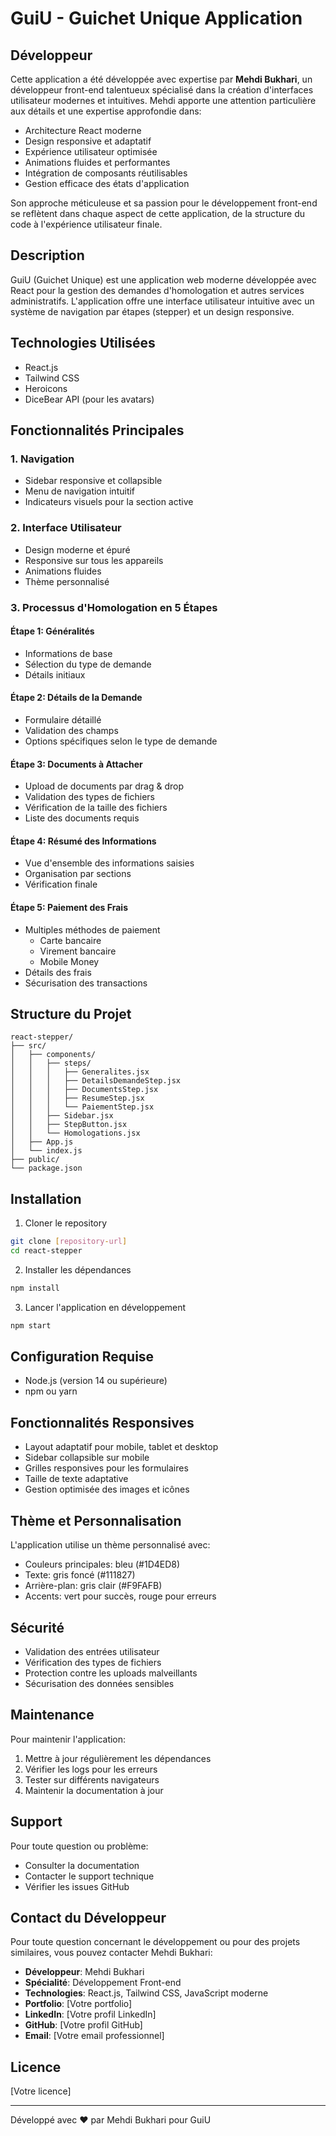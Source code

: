 # GuiU - Guichet Unique Application

## Développeur
Cette application a été développée avec expertise par **Mehdi Bukhari**, un développeur front-end talentueux spécialisé dans la création d'interfaces utilisateur modernes et intuitives. Mehdi apporte une attention particulière aux détails et une expertise approfondie dans:

- Architecture React moderne
- Design responsive et adaptatif
- Expérience utilisateur optimisée
- Animations fluides et performantes
- Intégration de composants réutilisables
- Gestion efficace des états d'application

Son approche méticuleuse et sa passion pour le développement front-end se reflètent dans chaque aspect de cette application, de la structure du code à l'expérience utilisateur finale.

## Description
GuiU (Guichet Unique) est une application web moderne développée avec React pour la gestion des demandes d'homologation et autres services administratifs. L'application offre une interface utilisateur intuitive avec un système de navigation par étapes (stepper) et un design responsive.

## Technologies Utilisées
- React.js
- Tailwind CSS
- Heroicons
- DiceBear API (pour les avatars)

## Fonctionnalités Principales

### 1. Navigation
- Sidebar responsive et collapsible
- Menu de navigation intuitif
- Indicateurs visuels pour la section active

### 2. Interface Utilisateur
- Design moderne et épuré
- Responsive sur tous les appareils
- Animations fluides
- Thème personnalisé

### 3. Processus d'Homologation en 5 Étapes

#### Étape 1: Généralités
- Informations de base
- Sélection du type de demande
- Détails initiaux

#### Étape 2: Détails de la Demande
- Formulaire détaillé
- Validation des champs
- Options spécifiques selon le type de demande

#### Étape 3: Documents à Attacher
- Upload de documents par drag & drop
- Validation des types de fichiers
- Vérification de la taille des fichiers
- Liste des documents requis

#### Étape 4: Résumé des Informations
- Vue d'ensemble des informations saisies
- Organisation par sections
- Vérification finale

#### Étape 5: Paiement des Frais
- Multiples méthodes de paiement
  - Carte bancaire
  - Virement bancaire
  - Mobile Money
- Détails des frais
- Sécurisation des transactions

## Structure du Projet
```
react-stepper/
├── src/
│   ├── components/
│   │   ├── steps/
│   │   │   ├── Generalites.jsx
│   │   │   ├── DetailsDemandeStep.jsx
│   │   │   ├── DocumentsStep.jsx
│   │   │   ├── ResumeStep.jsx
│   │   │   └── PaiementStep.jsx
│   │   ├── Sidebar.jsx
│   │   ├── StepButton.jsx
│   │   └── Homologations.jsx
│   ├── App.js
│   └── index.js
├── public/
└── package.json
```

## Installation

1. Cloner le repository
```bash
git clone [repository-url]
cd react-stepper
```

2. Installer les dépendances
```bash
npm install
```

3. Lancer l'application en développement
```bash
npm start
```

## Configuration Requise
- Node.js (version 14 ou supérieure)
- npm ou yarn

## Fonctionnalités Responsives
- Layout adaptatif pour mobile, tablet et desktop
- Sidebar collapsible sur mobile
- Grilles responsives pour les formulaires
- Taille de texte adaptative
- Gestion optimisée des images et icônes

## Thème et Personnalisation
L'application utilise un thème personnalisé avec:
- Couleurs principales: bleu (#1D4ED8)
- Texte: gris foncé (#111827)
- Arrière-plan: gris clair (#F9FAFB)
- Accents: vert pour succès, rouge pour erreurs

## Sécurité
- Validation des entrées utilisateur
- Vérification des types de fichiers
- Protection contre les uploads malveillants
- Sécurisation des données sensibles

## Maintenance
Pour maintenir l'application:
1. Mettre à jour régulièrement les dépendances
2. Vérifier les logs pour les erreurs
3. Tester sur différents navigateurs
4. Maintenir la documentation à jour

## Support
Pour toute question ou problème:
- Consulter la documentation
- Contacter le support technique
- Vérifier les issues GitHub

## Contact du Développeur
Pour toute question concernant le développement ou pour des projets similaires, vous pouvez contacter Mehdi Bukhari:

- **Développeur**: Mehdi Bukhari
- **Spécialité**: Développement Front-end
- **Technologies**: React.js, Tailwind CSS, JavaScript moderne
- **Portfolio**: [Votre portfolio]
- **LinkedIn**: [Votre profil LinkedIn]
- **GitHub**: [Votre profil GitHub]
- **Email**: [Votre email professionnel]

## Licence
[Votre licence]

---
Développé avec ❤️ par Mehdi Bukhari pour GuiU
